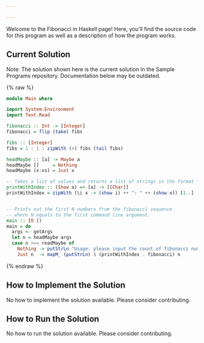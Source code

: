 ```yaml
---

---
```


Welcome to the Fibonacci in Haskell page! Here, you'll find the source code for this program as well as a description of how the program works.

## Current Solution

Note: The solution shown here is the current solution in the Sample Programs repository. Documentation below may be outdated.

{% raw %}

```Haskell
module Main where

import System.Environment
import Text.Read

fibonacci :: Int -> [Integer]
fibonacci = flip (take) fibs

fibs :: [Integer]
fibs = 1 : 1 : zipWith (+) fibs (tail fibs)

headMaybe :: [a] -> Maybe a
headMaybe []     = Nothing
headMaybe (x:xs) = Just x

-- Takes a list of values and returns a list of strings in the format "ONE_BASED_INDEX: VALUE"
printWithIndex :: (Show a) => [a] -> [[Char]]
printWithIndex = zipWith (\i x -> (show i) ++ ": " ++ (show x)) [1..]


-- Prints out the first N numbers from the fibonacci sequence
-- where N equals to the first command line argument.
main :: IO ()
main = do
  args <- getArgs
  let n = headMaybe args
  case n >>= readMaybe of
    Nothing -> putStrLn "Usage: please input the count of fibonacci numbers to output"
    Just n  -> mapM_ (putStrLn) $ (printWithIndex . fibonacci) n

```

{% endraw %}

## How to Implement the Solution

No how to implement the solution available. Please consider contributing.

## How to Run the Solution

No how to run the solution available. Please consider contributing.